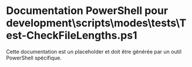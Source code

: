 # Documentation PowerShell pour development\scripts\modes\tests\Test-CheckFileLengths.ps1

Cette documentation est un placeholder et doit être générée par un outil PowerShell spécifique.
